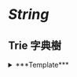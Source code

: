 # *String*

## Trie 字典樹

<details> 
    <summary> ***Template*** </summary>
```cpp
const int maxn = 1000005;
const int alphabet_size = 26;

struct TrieNode 
{
    struct TrieNode* kids[alphabet_size];
    
    bool isEnd;
    
    TrieNode() {
        fill(kids, kids + alphabet_size, nullptr);
        isEnd = false;
    }
};

struct TrieNode pool[maxn];
int pool_ptr = 0;

struct TrieNode* getNode() 
{
    pool[pool_ptr] = TrieNode();
    return &pool[pool_ptr++];
}

void insert(struct TrieNode* root, string word) 
{
    // 依題目要求來更改 insert() 內的東西
}


int search(struct TrieNode* root, string word) 
{
    // 依題目要求來更改 search() 內的東西
}
```
</details>

Introduction: [here](https://www.geeksforgeeks.org/trie-insert-and-search/)
| Problems | Link | Solution | Notes |
| -------- | ---- | ---- | ----- |
| *GeeksforGeeks - Trie (Insert and Search)* | [Problem](https://practice.geeksforgeeks.org/problems/trie-insert-and-search0651/1) | [Code](https://practice.geeksforgeeks.org/viewSol.php?subId=69e57929d30ea85a5f8077dff09d2d5b&pid=701748&user=liuwilliam) |  |
| *CSES  - Word Combinations* | [Problem](https://cses.fi/problemset/task/1731) | [Code](https://cses.fi/paste/9cd173e3492fd381466058/) | 【一個大字串被幾個小字串組成的方法數】 |
| *LeetCode - 421. Maximum XOR of Two Numbers in an Array* | [Problem](https://leetcode.com/problems/maximum-xor-of-two-numbers-in-an-array/) | [Code](https://leetcode.com/submissions/detail/798413929/) | 【XOR 最大值】 |


## Rolling Hash
| Problems | Link | Solution | Notes |
| -------- | ---- | ---- | ----- |
| *CSES  - Longest Palindrome* | [Problem](https://cses.fi/problemset/task/1111) | [Code](https://cses.fi/paste/3182a35b25d70c8e47aa2e/) | 【最長回文】 |


## Knuth–Morris–Pratt algorithm (KMP)
簡易模板 : [HERE](https://github.com/LiuWilliam-5168/Code/blob/main/templates/%E5%AD%97%E4%B8%B2/KMP_Algorithm.cpp)

> 定義 $f(i)$ 為 $S_1...S_i$ 的「次長共同前後綴長度」
> $$
> f(i) = 
> \begin{cases}
> f(i - 1) + 1, & \text{if $s[i] = s[f(i - 1) + 1]$}\\
> f(f(i - 1)) + 1, & \text{if $s[i] = s[f(f(i - 1)) + 1]$}\\
> \vdots
> \end{cases}
> $$
> Time Complexity : $\mathcal O(N) \Rightarrow \text{fail function}$

| Problems | Link | Solution | Notes |
| -------- | ---- | ---- | ----- |
| *CSES  - String Matching* | [Problem](https://cses.fi/problemset/task/1753/) | [Code](https://cses.fi/paste/f717854138e2814e46cba0/) | 【一個小字串在大字串中的個數】 |
| *CSES  - Finding Borders* | [Problem](https://cses.fi/problemset/task/1732/) | [Code](https://cses.fi/paste/e62e34ac5692395046cbd1/) | 【共同前後綴的個數】 |
| *CSES  - Finding Periods* | [Problem](https://cses.fi/problemset/task/1733/) | [Code](https://cses.fi/paste/314d83a1ad1009a74780a2/) | 【找出所有週期性出現的子字串長度】<br /> 建立一棵樹，判斷是否在子樹內 |
| *Kattis  - Quite a Problem* | [Problem](https://open.kattis.com/problems/quiteaproblem) | [Code](https://open.kattis.com/submissions/9412359) |  |


## Z-Algorithm
簡易模板 : [HERE](https://github.com/LiuWilliam-5168/Code/blob/main/templates/%E5%AD%97%E4%B8%B2/Z_Algorithm.cpp)

> 定義 $z[i]$ 為「以 $S_i$ 開頭和整個字串 $S$ 的最長共同前綴長度」
> 並且，已經暴力搜過的地方可以直接從前面 copy

| Problems | Link | Solution | Notes |
| -------- | ---- | ---- | ----- |
| *CSES  - String Functions* | [Problem](https://cses.fi/problemset/task/2107/) | [Code](https://cses.fi/paste/69e8be6c60a2348247f0bd/) | 【Z 和 KMP 的練習】 |
| *CSES  - String Matching* | [Problem](https://cses.fi/problemset/task/1753/) | [Code](https://cses.fi/paste/b47a75c07bd30cf8481683/) | 【一個小字串在大字串中的個數】 |


## Longest Palindromic Substring (LPS)
> Q: 如何檢查一個字串 $S$ 是不是迴文？
> A: 將 $S$ 反轉在檢查與原來一不一樣

### Manacher Algorithm
中國 LeetCode 影片講解 : [Here](https://youtu.be/5Rqomc7na7A?t=766)
另外一個請處的講解 : [Here](https://cppext.com/?p=1743)

Template : [Here](https://github.com/LiuWilliam-5168/Code/blob/main/templates/%E5%AD%97%E4%B8%B2/Manacher_Algorithm.cpp)

> Time Complexity : $\mathcal O(N)$

| Problems | Link | Solution | Notes |
| -------- | ---- | ---- | ----- |
| *CSES  - Longest Palindrome* | [Problem](https://cses.fi/problemset/task/1111) | [Code](https://cses.fi/paste/af0beb28195373ff488404/) | 【最長回文】 |
